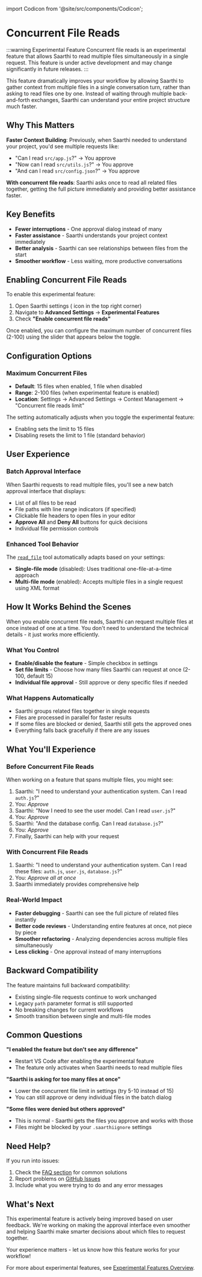 
import Codicon from '@site/src/components/Codicon';

# Concurrent File Reads

:::warning Experimental Feature
Concurrent file reads is an experimental feature that allows Saarthi to read multiple files simultaneously in a single request. This feature is under active development and may change significantly in future releases.
:::

This feature dramatically improves your workflow by allowing Saarthi to gather context from multiple files in a single conversation turn, rather than asking to read files one by one. Instead of waiting through multiple back-and-forth exchanges, Saarthi can understand your entire project structure much faster.

## Why This Matters

**Faster Context Building**: Previously, when Saarthi needed to understand your project, you'd see multiple requests like:
- "Can I read `src/app.js`?" → You approve
- "Now can I read `src/utils.js`?" → You approve
- "And can I read `src/config.json`?" → You approve

**With concurrent file reads**: Saarthi asks once to read all related files together, getting the full picture immediately and providing better assistance faster.

## Key Benefits

- **Fewer interruptions** - One approval dialog instead of many
- **Faster assistance** - Saarthi understands your project context immediately
- **Better analysis** - Saarthi can see relationships between files from the start
- **Smoother workflow** - Less waiting, more productive conversations

## Enabling Concurrent File Reads

To enable this experimental feature:

1. Open Saarthi settings (<Codicon name="gear" /> icon in the top right corner)
2. Navigate to **Advanced Settings** → **Experimental Features**
3. Check **"Enable concurrent file reads"**

Once enabled, you can configure the maximum number of concurrent files (2-100) using the slider that appears below the toggle.

## Configuration Options

### Maximum Concurrent Files

- **Default**: 15 files when enabled, 1 file when disabled
- **Range**: 2-100 files (when experimental feature is enabled)
- **Location**: Settings → Advanced Settings → Context Management → "Concurrent file reads limit"

The setting automatically adjusts when you toggle the experimental feature:
- Enabling sets the limit to 15 files
- Disabling resets the limit to 1 file (standard behavior)

## User Experience

### Batch Approval Interface

When Saarthi requests to read multiple files, you'll see a new batch approval interface that displays:

- List of all files to be read
- File paths with line range indicators (if specified)
- Clickable file headers to open files in your editor
- **Approve All** and **Deny All** buttons for quick decisions
- Individual file permission controls

### Enhanced Tool Behavior

The [`read_file`](/advanced-usage/available-tools/read-file) tool automatically adapts based on your settings:

- **Single-file mode** (disabled): Uses traditional one-file-at-a-time approach
- **Multi-file mode** (enabled): Accepts multiple files in a single request using XML format

## How It Works Behind the Scenes

When you enable concurrent file reads, Saarthi can request multiple files at once instead of one at a time. You don't need to understand the technical details - it just works more efficiently.

### What You Control

- **Enable/disable the feature** - Simple checkbox in settings
- **Set file limits** - Choose how many files Saarthi can request at once (2-100, default 15)
- **Individual file approval** - Still approve or deny specific files if needed

### What Happens Automatically

- Saarthi groups related files together in single requests
- Files are processed in parallel for faster results
- If some files are blocked or denied, Saarthi still gets the approved ones
- Everything falls back gracefully if there are any issues

## What You'll Experience

### Before Concurrent File Reads
When working on a feature that spans multiple files, you might see:
1. Saarthi: "I need to understand your authentication system. Can I read `auth.js`?"
2. You: *Approve*
3. Saarthi: "Now I need to see the user model. Can I read `user.js`?"
4. You: *Approve*
5. Saarthi: "And the database config. Can I read `database.js`?"
6. You: *Approve*
7. Finally, Saarthi can help with your request

### With Concurrent File Reads
1. Saarthi: "I need to understand your authentication system. Can I read these files: `auth.js`, `user.js`, `database.js`?"
2. You: *Approve all at once*
3. Saarthi immediately provides comprehensive help

### Real-World Impact

- **Faster debugging** - Saarthi can see the full picture of related files instantly
- **Better code reviews** - Understanding entire features at once, not piece by piece
- **Smoother refactoring** - Analyzing dependencies across multiple files simultaneously
- **Less clicking** - One approval instead of many interruptions

## Backward Compatibility

The feature maintains full backward compatibility:

- Existing single-file requests continue to work unchanged
- Legacy `path` parameter format is still supported
- No breaking changes for current workflows
- Smooth transition between single and multi-file modes

## Common Questions

**"I enabled the feature but don't see any difference"**
- Restart VS Code after enabling the experimental feature
- The feature only activates when Saarthi needs to read multiple files

**"Saarthi is asking for too many files at once"**
- Lower the concurrent file limit in settings (try 5-10 instead of 15)
- You can still approve or deny individual files in the batch dialog

**"Some files were denied but others approved"**
- This is normal - Saarthi gets the files you approve and works with those
- Files might be blocked by your `.saarthiignore` settings

## Need Help?

If you run into issues:
1. Check the [FAQ section](/faq) for common solutions
2. Report problems on [GitHub Issues](https://github.com/godspeedsystems/Saarthi/issues)
3. Include what you were trying to do and any error messages

## What's Next

This experimental feature is actively being improved based on user feedback. We're working on making the approval interface even smoother and helping Saarthi make smarter decisions about which files to request together.

Your experience matters - let us know how this feature works for your workflow!

For more about experimental features, see [Experimental Features Overview](/features/experimental/experimental-features).

